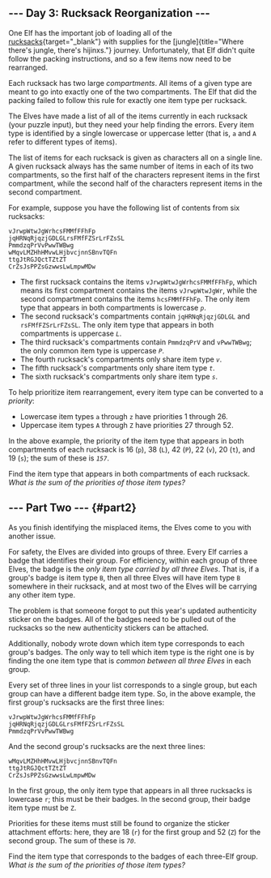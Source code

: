 ## \-\-- Day 3: Rucksack Reorganization \-\--

One Elf has the important job of loading all of the
[rucksacks](https://en.wikipedia.org/wiki/Rucksack){target="_blank"}
with supplies for the
[jungle]{title="Where there's jungle, there's hijinxs."} journey.
Unfortunately, that Elf didn\'t quite follow the packing instructions,
and so a few items now need to be rearranged.

Each rucksack has two large *compartments*. All items of a given type
are meant to go into exactly one of the two compartments. The Elf that
did the packing failed to follow this rule for exactly one item type per
rucksack.

The Elves have made a list of all of the items currently in each
rucksack (your puzzle input), but they need your help finding the
errors. Every item type is identified by a single lowercase or uppercase
letter (that is, `a` and `A` refer to different types of items).

The list of items for each rucksack is given as characters all on a
single line. A given rucksack always has the same number of items in
each of its two compartments, so the first half of the characters
represent items in the first compartment, while the second half of the
characters represent items in the second compartment.

For example, suppose you have the following list of contents from six
rucksacks:

    vJrwpWtwJgWrhcsFMMfFFhFp
    jqHRNqRjqzjGDLGLrsFMfFZSrLrFZsSL
    PmmdzqPrVvPwwTWBwg
    wMqvLMZHhHMvwLHjbvcjnnSBnvTQFn
    ttgJtRGJQctTZtZT
    CrZsJsPPZsGzwwsLwLmpwMDw

-   The first rucksack contains the items `vJrwpWtwJgWrhcsFMMfFFhFp`,
    which means its first compartment contains the items `vJrwpWtwJgWr`,
    while the second compartment contains the items `hcsFMMfFFhFp`. The
    only item type that appears in both compartments is lowercase *`p`*.
-   The second rucksack\'s compartments contain `jqHRNqRjqzjGDLGL` and
    `rsFMfFZSrLrFZsSL`. The only item type that appears in both
    compartments is uppercase *`L`*.
-   The third rucksack\'s compartments contain `PmmdzqPrV` and
    `vPwwTWBwg`; the only common item type is uppercase *`P`*.
-   The fourth rucksack\'s compartments only share item type *`v`*.
-   The fifth rucksack\'s compartments only share item type *`t`*.
-   The sixth rucksack\'s compartments only share item type *`s`*.

To help prioritize item rearrangement, every item type can be converted
to a *priority*:

-   Lowercase item types `a` through `z` have priorities 1 through 26.
-   Uppercase item types `A` through `Z` have priorities 27 through 52.

In the above example, the priority of the item type that appears in both
compartments of each rucksack is 16 (`p`), 38 (`L`), 42 (`P`), 22 (`v`),
20 (`t`), and 19 (`s`); the sum of these is *`157`*.

Find the item type that appears in both compartments of each rucksack.
*What is the sum of the priorities of those item types?*


## \-\-- Part Two \-\-- {#part2}

As you finish identifying the misplaced items, the Elves come to you
with another issue.

For safety, the Elves are divided into groups of three. Every Elf
carries a badge that identifies their group. For efficiency, within each
group of three Elves, the badge is the *only item type carried by all
three Elves*. That is, if a group\'s badge is item type `B`, then all
three Elves will have item type `B` somewhere in their rucksack, and at
most two of the Elves will be carrying any other item type.

The problem is that someone forgot to put this year\'s updated
authenticity sticker on the badges. All of the badges need to be pulled
out of the rucksacks so the new authenticity stickers can be attached.

Additionally, nobody wrote down which item type corresponds to each
group\'s badges. The only way to tell which item type is the right one
is by finding the one item type that is *common between all three Elves*
in each group.

Every set of three lines in your list corresponds to a single group, but
each group can have a different badge item type. So, in the above
example, the first group\'s rucksacks are the first three lines:

    vJrwpWtwJgWrhcsFMMfFFhFp
    jqHRNqRjqzjGDLGLrsFMfFZSrLrFZsSL
    PmmdzqPrVvPwwTWBwg

And the second group\'s rucksacks are the next three lines:

    wMqvLMZHhHMvwLHjbvcjnnSBnvTQFn
    ttgJtRGJQctTZtZT
    CrZsJsPPZsGzwwsLwLmpwMDw

In the first group, the only item type that appears in all three
rucksacks is lowercase `r`; this must be their badges. In the second
group, their badge item type must be `Z`.

Priorities for these items must still be found to organize the sticker
attachment efforts: here, they are 18 (`r`) for the first group and 52
(`Z`) for the second group. The sum of these is *`70`*.

Find the item type that corresponds to the badges of each three-Elf
group. *What is the sum of the priorities of those item types?*
